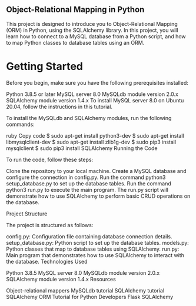 ## Object-Relational Mapping in Python

This project is designed to introduce you to Object-Relational Mapping (ORM) in Python, using the SQLAlchemy library. In this project, you will learn how to connect to a MySQL database from a Python script, and how to map Python classes to database tables using an ORM.

 # Getting Started

Before you begin, make sure you have the following prerequisites installed:

Python 3.8.5 or later
MySQL server 8.0
MySQLdb module version 2.0.x
SQLAlchemy module version 1.4.x
To install MySQL server 8.0 on Ubuntu 20.04, follow the instructions in this tutorial.

To install the MySQLdb and SQLAlchemy modules, run the following commands:

ruby
Copy code
$ sudo apt-get install python3-dev
$ sudo apt-get install libmysqlclient-dev
$ sudo apt-get install zlib1g-dev
$ sudo pip3 install mysqlclient
$ sudo pip3 install SQLAlchemy
Running the Code

To run the code, follow these steps:

Clone the repository to your local machine.
Create a MySQL database and configure the connection in config.py.
Run the command python3 setup_database.py to set up the database tables.
Run the command python3 run.py to execute the main program.
The run.py script will demonstrate how to use SQLAlchemy to perform basic CRUD operations on the database.

Project Structure

The project is structured as follows:

config.py: Configuration file containing database connection details.
setup_database.py: Python script to set up the database tables.
models.py: Python classes that map to database tables using SQLAlchemy.
run.py: Main program that demonstrates how to use SQLAlchemy to interact with the database.
Technologies Used

Python 3.8.5
MySQL server 8.0
MySQLdb module version 2.0.x
SQLAlchemy module version 1.4.x
Resources

Object-relational mappers
MySQLdb tutorial
SQLAlchemy tutorial
SQLAlchemy ORM Tutorial for Python Developers
Flask SQLAlchemy

